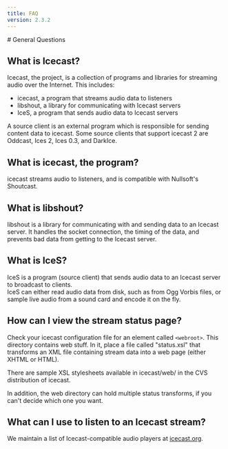 ```yaml
---
title: FAQ
version: 2.3.2
---
```


<div class="article" markdown="1">
# General Questions

## What is Icecast?
Icecast, the project, is a collection of programs and libraries for streaming audio over the Internet. This includes:
*	icecast, a program that streams audio data to listeners
*	libshout, a library for communicating with Icecast servers
*	IceS, a program that sends audio data to Icecast servers

A source client is an external program which is responsible for sending content data to icecast. Some source clients that
support icecast 2 are Oddcast, Ices 2, Ices 0.3, and DarkIce.

## What is icecast, the program?
icecast streams audio to listeners, and is compatible with Nullsoft's Shoutcast.

## What is libshout?
libshout is a library for communicating with and sending data to an Icecast server. It handles the socket connection,
the timing of the data, and prevents bad data from getting to the Icecast server.

## What is IceS?
IceS is a program (source client) that sends audio data to an Icecast server to broadcast to clients.  
IceS can either read audio data from disk, such as from Ogg Vorbis files, or sample live audio from a sound card and encode
it on the fly.

## How can I view the stream status page?
Check your icecast configuration file for an element called `<webroot>`. This directory contains web stuff. In it, place a file called "status.xsl" that transforms an XML file containing stream data into a web page (either XHTML or HTML).  
  
There are sample XSL stylesheets available in icecast/web/ in the CVS distribution of icecast.  
  
In addition, the web directory can hold multiple status transforms, if you can't decide which one you want.  

## What can I use to listen to an Icecast stream?
We maintain a list of Icecast-compatible audio players at [icecast.org](http://www.icecast.org/).
</div>
